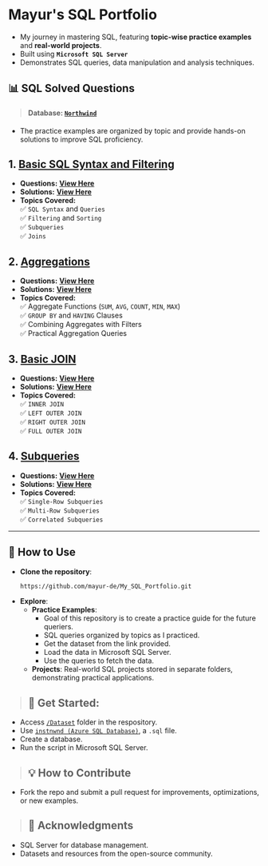 # **Mayur's SQL Portfolio**

- My journey in mastering SQL, featuring **topic-wise practice examples** and **real-world projects**.
- Built using **`Microsoft SQL Server`**
- Demonstrates SQL queries, data manipulation and analysis techniques.

## **📊 SQL Solved Questions**

> #### **Database:** [`Northwind`](https://github.com/microsoft/sql-server-samples/tree/master/samples/databases/northwind-pubs)
- The practice examples are organized by topic and provide hands-on solutions to improve SQL proficiency.

## **1. [Basic SQL Syntax and Filtering](https://github.com/mayur-de/My_SQL_Portfolio/01_Basic_SQL_Syntax_and_Filtering.sql)**  
- **Questions:** [**View Here**](https://github.com/mayur-de/My_SQL_Portfolio/blob/27667866a1250f4dbbb2f23a6a232b288b1929b8/Practice_Questions/01_Basic_SQL_Syntax_Questions.md)  
- **Solutions:** [**View Here**](https://github.com/mayur-de/My_SQL_Portfolio/blob/bfe201832c15e50e10ca27659c08fe97eec9ef59/01_Basic_SQL_Syntax_and_Filtering.sql)
- **Topics Covered:**  
  ✅ `SQL Syntax` and `Queries`  
  ✅ `Filtering` and `Sorting`  
  ✅ `Subqueries`  
  ✅ `Joins`  

## **2. [Aggregations](https://github.com/mayur-de/My_SQL_Portfolio/blob/c13257ef6d850aaa317348acb1eb5295dc75bf89/02_Aggregations.sql)**  
- **Questions:** [**View Here**](https://github.com/mayur-de/My_SQL_Portfolio/blob/cb2a5bdc808019d1d3f3055cbe4c70f125702552/Practice_Questions/02_Aggregations_Questionnaire.md)
- **Solutions:** [**View Here**](https://github.com/mayur-de/My_SQL_Portfolio/blob/c13257ef6d850aaa317348acb1eb5295dc75bf89/02_Aggregations.sql)
- **Topics Covered:**  
  ✅ Aggregate Functions (`SUM`, `AVG`, `COUNT`, `MIN`, `MAX`)  
  ✅ `GROUP BY` and `HAVING` Clauses  
  ✅ Combining Aggregates with Filters  
  ✅ Practical Aggregation Queries  

## **3. [Basic JOIN](https://github.com/mayur-de/My_SQL_Portfolio/blob/a9ff500d64ac6fddeda8bc48bfd76adaf92be965/03_Basic_JOIN.sql)**  
- **Questions:** [**View Here**](https://github.com/mayur-de/My_SQL_Portfolio/blob/cb2a5bdc808019d1d3f3055cbe4c70f125702552/Practice_Questions/03_Basic_JOIN.md)
- **Solutions:** [**View Here**](https://github.com/mayur-de/My_SQL_Portfolio/blob/a9ff500d64ac6fddeda8bc48bfd76adaf92be965/03_Basic_JOIN.sql)
- **Topics Covered:**  
  ✅ `INNER JOIN`  
  ✅ `LEFT OUTER JOIN`  
  ✅ `RIGHT OUTER JOIN`  
  ✅ `FULL OUTER JOIN`  

## **4. [Subqueries](https://github.com/mayur-de/My_SQL_Portfolio/4_SubQueries.sql)**  
- **Questions:** [**View Here**](https://github.com/dummy-link/questions)  
- **Solutions:** [**View Here**](https://github.com/mayur-de/My_SQL_Portfolio/blob/bfe201832c15e50e10ca27659c08fe97eec9ef59/04_SubQueries.sql)
- **Topics Covered:**  
  ✅ `Single-Row Subqueries`  
  ✅ `Multi-Row Subqueries`  
  ✅ `Correlated Subqueries`  
---
## **🚀 How to Use**
- **Clone the repository**:
  ```bash
  https://github.com/mayur-de/My_SQL_Portfolio.git
  ```
- **Explore**:
  - **Practice Examples**:
      - Goal of this repository is to create a practice guide for the future queriers.  
      - SQL queries organized by topics as I practiced.
      - Get the dataset from the link provided.
      - Load the data in Microsoft SQL Server.
      - Use the queries to fetch the data.
  - **Projects**: Real-world SQL projects stored in separate folders, demonstrating practical applications.

> ## 🚀 **Get Started:**
  - Access [`/Dataset`](https://github.com/mayur-de/My_SQL_Portfolio/tree/ed32522fa08528eae29bc9e9f281980e83262772/Databases) folder in the respository.
  - Use [`instnwnd (Azure SQL Database)`](https://github.com/mayur-de/My_SQL_Portfolio/blob/ed32522fa08528eae29bc9e9f281980e83262772/Databases/instnwnd%20(Azure%20SQL%20Database).sql), a `.sql` file.
  - Create a database.
  - Run the script in Microsoft SQL Server.

> ## **💡 How to Contribute**
- Fork the repo and submit a pull request for improvements, optimizations, or new examples.

> ## **🎉 Acknowledgments**
- SQL Server for database management.
- Datasets and resources from the open-source community.

